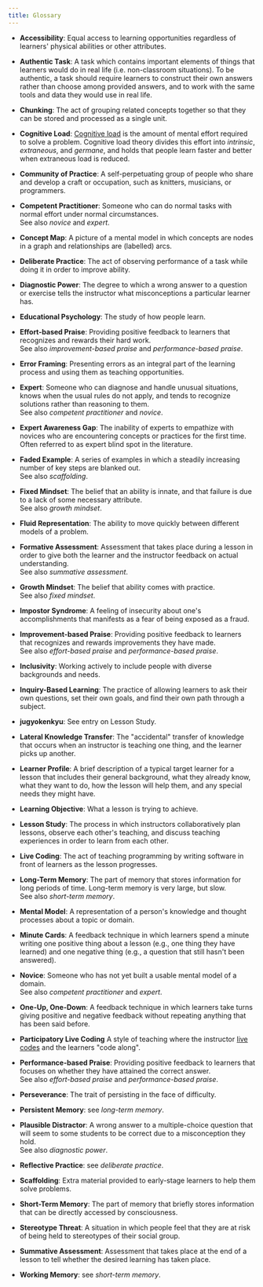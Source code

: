 ```yaml
---
title: Glossary
---
```


- **Accessibility**:
  Equal access to learning opportunities regardless of learners' physical abilities or other attributes.

- **Authentic Task**:
  A task which contains important elements of things that learners would
  do in real life (i.e. non-classroom situations).  To be authentic, a task should
  require learners to construct their own answers rather than choose
  among provided answers, and to work with the same tools and data
  they would use in real life.

- **Chunking**:
  The act of grouping related concepts together so that they can be
  stored and processed as a single unit.

- **Cognitive Load**:
  [Cognitive load][wikipedia-cognitive-load] is the amount of mental
  effort required to solve a problem.  Cognitive load theory divides
  this effort into *intrinsic*, *extraneous*, and *germane*, and holds
  that people learn faster and better when extraneous load is reduced.

- **Community of Practice**:
  A self-perpetuating group of people who share and develop a craft or
  occupation, such as knitters, musicians, or programmers.

- **Competent Practitioner**:
  Someone who can do normal tasks with normal effort under normal
  circumstances.
  <br>
  See also *novice* and *expert*.

- **Concept Map**:
  A picture of a mental model in which concepts are nodes in a graph
  and relationships are (labelled) arcs.

- **Deliberate Practice**:
  The act of observing performance of a task while doing it in order to
  improve ability.

- **Diagnostic Power**:
  The degree to which a wrong answer to a question or exercise tells the
  instructor what misconceptions a particular learner has.

- **Educational Psychology**:
  The study of how people learn.
  <br>

- **Effort-based Praise**:
  Providing positive feedback to learners that recognizes and rewards their hard work.
  <br>
  See also *improvement-based praise* and *performance-based praise*.

- **Error Framing**: Presenting errors as an integral part of the learning process and using them as teaching opportunities.

- **Expert**:
  Someone who can diagnose and handle unusual situations, knows when the
  usual rules do not apply, and tends to recognize solutions rather than
  reasoning to them.
  <br>
  See also *competent practitioner* and *novice*.

- **Expert Awareness Gap**:
  The inability of experts to empathize with novices who are
  encountering concepts or practices for the first time.
  Often referred to as expert blind spot in the literature.

- **Faded Example**:
  A series of examples in which a steadily increasing number of key
  steps are blanked out.
  <br>
  See also *scaffolding*.

- **Fixed Mindset**:
  The belief that an ability is innate, and that failure is due to a
  lack of some necessary attribute.
  <br>
  See also *growth mindset*.

- **Fluid Representation**:
  The ability to move quickly between different models of a problem.

- **Formative Assessment**:
  Assessment that takes place during a lesson in order to give both the
  learner and the instructor feedback on actual understanding.
  <br>
  See also *summative assessment*.

- **Growth Mindset**:
  The belief that ability comes with practice.
  <br>
  See also *fixed mindset*.

- **Impostor Syndrome**:
  A feeling of insecurity about one's accomplishments that manifests as
  a fear of being exposed as a fraud.

- **Improvement-based Praise**:
  Providing positive feedback to learners that recognizes and rewards improvements they have made.
  <br>
  See also *effort-based praise* and *performance-based praise*.

- **Inclusivity**:
  Working actively to include people with diverse backgrounds and needs.

- **Inquiry-Based Learning**:
  The practice of allowing learners to ask their own questions, set
  their own goals, and find their own path through a subject.

- **jugyokenkyu**:
  See entry on Lesson Study.

- **Lateral Knowledge Transfer**:
  The "accidental" transfer of knowledge that occurs when an instructor
  is teaching one thing, and the learner picks up another.

- **Learner Profile**:
  A brief description of a typical target learner for a lesson that
  includes their general background, what they already know, what they
  want to do, how the lesson will help them, and any special needs they
  might have.

- **Learning Objective**:
  What a lesson is trying to achieve.

- **Lesson Study**:
  The process in which instructors collaboratively plan lessons,
  observe each other's teaching, and discuss teaching experiences
  in order to learn from each other.

- **Live Coding**:
  The act of teaching programming by writing software in front of
  learners as the lesson progresses.

- **Long-Term Memory**:
  The part of memory that stores information for long periods of time.
  Long-term memory is very large, but slow.
  <br>
  See also *short-term memory*.

- **Mental Model**:
  A representation of a person's knowledge and thought processes about a topic or domain.

- **Minute Cards**:
  A feedback technique in which learners spend a minute writing one
  positive thing about a lesson (e.g., one thing they have learned) and
  one negative thing (e.g., a question that still hasn't been answered).

- **Novice**:
  Someone who has not yet built a usable mental model of a domain.
  <br>
  See also *competent practitioner* and *expert*.

- **One-Up, One-Down**:
  A feedback technique in which learners take turns giving positive and negative feedback without repeating anything that has been said before.

- **Participatory Live Coding**
  A style of teaching where the instructor [live codes][wikipedia-live-coding]
  and the learners "code along".

- **Performance-based Praise**:
  Providing positive feedback to learners that focuses on whether they have attained the correct answer.
  <br>
  See also *effort-based praise* and *performance-based praise*.

- **Perseverance**:
  The trait of persisting in the face of difficulty.

- **Persistent Memory**:
  see *long-term memory*.

- **Plausible Distractor**:
  A wrong answer to a multiple-choice question that will seem to some students to be correct due to a misconception they hold.
  <br>
  See also *diagnostic power*.

- **Reflective Practice**:
  see *deliberate practice*.

- **Scaffolding**:
  Extra material provided to early-stage learners to help them solve problems.

- **Short-Term Memory**:
  The part of memory that briefly stores information that can be
  directly accessed by consciousness.

- **Stereotype Threat**:
  A situation in which people feel that they are at risk of being held
  to stereotypes of their social group.

- **Summative Assessment**:
  Assessment that takes place at the end of a lesson to tell whether the
  desired learning has taken place.

- **Working Memory**:
  see *short-term memory*.

[wikipedia-cognitive-load]: https://en.wikipedia.org/wiki/Cognitive_load
[wikipedia-live-coding]: https://en.wikipedia.org/wiki/Live_coding



